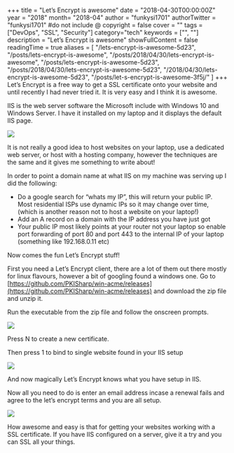 +++
title = "Let’s Encrypt is awesome"
date = "2018-04-30T00:00:00Z"
year = "2018"
month= "2018-04"
author = "funkysi1701"
authorTwitter = "funkysi1701" #do not include @
copyright = false
cover = ""
tags = ["DevOps", "SSL", "Security"]
category="tech"
keywords = ["", ""]
description = "Let’s Encrypt is awesome"
showFullContent = false
readingTime = true
aliases = [
    "/lets-encrypt-is-awesome-5d23",
    "/posts/lets-encrypt-is-awesome",
    "/posts/2018/04/30/lets-encrypt-is-awesome",
    "/posts/lets-encrypt-is-awesome-5d23",
    "/posts/2018/04/30/lets-encrypt-is-awesome-5d23",
    "/2018/04/30/lets-encrypt-is-awesome-5d23",
    "/posts/let-s-encrypt-is-awesome-3f5j/"
]
+++
Let’s Encrypt is a free way to get a SSL certificate onto your website and until recently I had never tried it. It is very easy and I think it is awesome.

IIS is the web server software the Microsoft include with Windows 10 and Windows Server. I have it installed on my laptop and it displays the default IIS page.

![](https://storageaccountblog9f5d.blob.core.windows.net/blazor/wp-content/uploads/2018/04/iis.jpg?resize=768%2C464&ssl=1)

It is not really a good idea to host websites on your laptop, use a dedicated web server, or host with a hosting company, however the techniques are the same and it gives me something to write about!

In order to point a domain name at what IIS on my machine was serving up I did the following:

- Do a google search for “whats my IP”, this will return your public IP. Most residential ISPs use dynamic IPs so it may change over time, (which is another reason not to host a website on your laptop!)
- Add an A record on a domain with the IP address you have just got
- Your public IP most likely points at your router not your laptop so enable port forwarding of port 80 and port 443 to the internal IP of your laptop (something like 192.168.0.11 etc)

Now comes the fun Let’s Encrypt stuff!

First you need a Let’s Encrypt client, there are a lot of them out there mostly for linux flavours, however a bit of googling found a windows one. Go to [https://github.com/PKISharp/win-acme/releases](https://github.com/PKISharp/win-acme/releases) and download the zip file and unzip it.

Run the executable from the zip file and follow the onscreen prompts.

![](https://storageaccountblog9f5d.blob.core.windows.net/blazor/wp-content/uploads/2018/04/letsencrypt.jpg?resize=768%2C480&ssl=1)

Press N to create a new certificate.

Then press 1 to bind to single website found in your IIS setup

![](https://storageaccountblog9f5d.blob.core.windows.net/blazor/wp-content/uploads/2018/04/letsencrypt2.jpg?resize=768%2C686&ssl=1)

And now magically Let’s Encrypt knows what you have setup in IIS.

Now all you need to do is enter an email address incase a renewal fails and agree to the let’s encrypt terms and you are all setup.

![](https://storageaccountblog9f5d.blob.core.windows.net/blazor/wp-content/uploads/2018/04/letsencrypt3.jpg?resize=768%2C920&ssl=1)

How awesome and easy is that for getting your websites working with a SSL certificate. If you have IIS configured on a server, give it a try and you can SSL all your things.